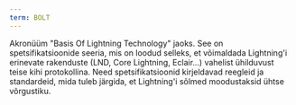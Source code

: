 ```yaml
---
term: BOLT
---
```


Akronüüm "Basis Of Lightning Technology" jaoks. See on spetsifikatsioonide seeria, mis on loodud selleks, et võimaldada Lightning'i erinevate rakenduste (LND, Core Lightning, Eclair...) vahelist ühilduvust teise kihi protokollina. Need spetsifikatsioonid kirjeldavad reegleid ja standardeid, mida tuleb järgida, et Lightning'i sõlmed moodustaksid ühtse võrgustiku.
